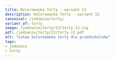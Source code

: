 ```yaml
---
title: Kolorowanka Torty - wariant 13
description: Kolorowanka Torty - wariant 13
canonical: /jedzenie/torty/
variant_of: torty
image: /jedzenie/torty/13/torty-13.svg
pdf: /jedzenie/torty/13/torty-13.pdf
alt: "Łatwa kolorowanka torty dla przedszkolaka"
tags:
- jedzenie
- torty
---
```


